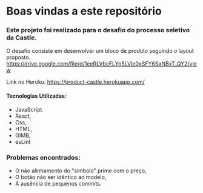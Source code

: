 # Boas vindas a este repositório 

### Este projeto foi realizado para o desafio do processo seletivo da Castle.

O desafio consiste em desenvolver um bloco de produto seguindo o layout proposto.
https://drive.google.com/file/d/1eeRLVbcFLYn5LVIe0xSFY6SaNBxT_QY2/view

Link no Heroku: https://product-castle.herokuapp.com/ 

#### Tecnologias Utilizadas:
- JavaScript
- React,
- Css,
- HTML,
- GIMB,
- esLint

### Problemas encontrados:
- O não alinhamento do "símbolo" prime com o preço,
- O botão não ser idêntico ao modelo,  
- A ausência de pequenos commits.
